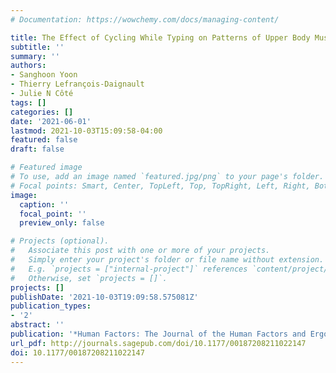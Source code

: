 ```yaml
---
# Documentation: https://wowchemy.com/docs/managing-content/

title: The Effect of Cycling While Typing on Patterns of Upper Body Muscle Activation
subtitle: ''
summary: ''
authors:
- Sanghoon Yoon
- Thierry Lefrançois-Daignault
- Julie N Côté
tags: []
categories: []
date: '2021-06-01'
lastmod: 2021-10-03T15:09:58-04:00
featured: false
draft: false

# Featured image
# To use, add an image named `featured.jpg/png` to your page's folder.
# Focal points: Smart, Center, TopLeft, Top, TopRight, Left, Right, BottomLeft, Bottom, BottomRight.
image:
  caption: ''
  focal_point: ''
  preview_only: false

# Projects (optional).
#   Associate this post with one or more of your projects.
#   Simply enter your project's folder or file name without extension.
#   E.g. `projects = ["internal-project"]` references `content/project/deep-learning/index.md`.
#   Otherwise, set `projects = []`.
projects: []
publishDate: '2021-10-03T19:09:58.575081Z'
publication_types:
- '2'
abstract: ''
publication: '*Human Factors: The Journal of the Human Factors and Ergonomics Society*'
url_pdf: http://journals.sagepub.com/doi/10.1177/00187208211022147
doi: 10.1177/00187208211022147
---
```

